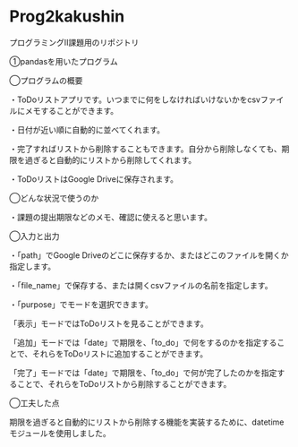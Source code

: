 # Prog2kakushin
プログラミングⅡ課題⽤のリポジトリ

①pandasを用いたプログラム

◯プログラムの概要

・ToDoリストアプリです。いつまでに何をしなければいけないかをcsvファイルにメモすることができます。

・日付が近い順に自動的に並べてくれます。

・完了すればリストから削除することもできます。自分から削除しなくても、期限を過ぎると自動的にリストから削除してくれます。

・ToDoリストはGoogle Driveに保存されます。

◯どんな状況で使うのか

・課題の提出期限などのメモ、確認に使えると思います。

◯入力と出力

・「path」でGoogle Driveのどこに保存するか、またはどこのファイルを開くか指定します。

・「file_name」で保存する、または開くcsvファイルの名前を指定します。

・「purpose」でモードを選択できます。

「表示」モードではToDoリストを見ることができます。

「追加」モードでは「date」で期限を、「to_do」で何をするのかを指定することで、それらをToDoリストに追加することができます。

「完了」モードでは「date」で期限を、「to_do」で何が完了したのかを指定することで、それらをToDoリストから削除することができます。

◯工夫した点

期限を過ぎると自動的にリストから削除する機能を実装するために、datetimeモジュールを使用しました。
